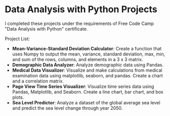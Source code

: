 # Data Analysis with Python Projects
I completed these projects under the requirements of Free Code Camp "Data Analysis with Python" certificate. 

Project List:
- **Mean-Variance-Standard Deviation Calculator**: Create a function that uses Numpy to output the mean, variance, standard deviation, max, min, and sum of the rows, columns, and elements in a 3 x 3 matrix.
- **Demographic Data Analyzer**: Analyze demographic data using Pandas.
- **Medical Data Visualizer**: Visualize and make calculations from medical examination data using matplotlib, seaborn, and pandas. Create a chart and a correlation matrix.
- **Page View Time Series Visualizer**: Visualize time series data using Pandas, Matplotlib, and Seaborn. Create a line chart, bar chart, and box plots.
- **Sea Level Predictor**: Analyze a dataset of the global average sea level and predict the sea level change through year 2050.